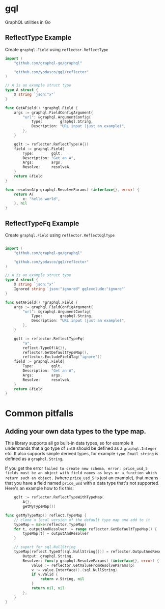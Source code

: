 # gql
GraphQL utilities in Go

## ReflectType Example

Create `graphql.Field` using `reflector.ReflectType`

```go
import (
	"github.com/graphql-go/graphql"

	"github.com/yodasco/gql/reflector"
)

// A is an example struct type
type A struct {
    X string `json:"x"`
}

func GetAField() *graphql.Field {
	args := graphql.FieldConfigArgument{
		"url": &graphql.ArgumentConfig{
			Type:        graphql.String,
			Description: "URL input (just an example)",
		},
	}

	gqlt := reflector.ReflectType(A{})
	field := graphql.Field{
		Type:        gqlt,
		Description: "Get an A",
		Args:        args,
		Resolve:     resolveA,
	}
	return &field
}

func resolveA(p graphql.ResolveParams) (interface{}, error) {
    return A{
        x: "hello world",
    }, nil
}
```

## ReflectTypeFq Example

Create `graphql.Field` using `reflector.ReflectGqlType`

```go

import (
	"github.com/graphql-go/graphql"

	"github.com/yodasco/gql/reflector"
)

// A is an example struct type
type A struct {
    X string `json:"x"`
    Ignored string `json:"ignored" gqlexclude:"ignore"`
}

func GetAField() *graphql.Field {
	args := graphql.FieldConfigArgument{
		"url": &graphql.ArgumentConfig{
			Type:        graphql.String,
			Description: "URL input (just an example)",
		},
	}

	gqlt := reflector.ReflectTypeFq(
		"a",
		reflect.TypeOf(A{}),
		reflector.GetDefaultTypeMap(),
		reflector.ExcludeFieldTag("ignore"))
	field := graphql.Field{
		Type:        gqlt,
		Description: "Get an A",
		Args:        args,
		Resolve:     resolveA,
	}
	return &field
}
```


# Common pitfalls

## Adding your own data types to the type map.
This library supports all go built-in data types, so for example it understands that a go type of `int8` should be defined as a `graphql.Integer` etc.
It also supports simple derived types, for example `type Email string` is defined as a `graphql.String`.

If you get the error `failed to create new schema, error: price_usd_5 fields must be an object with field names as keys or a function which return such an object.` (where `price_usd_5` is just an example), that means that you have a field named `price_usd` with a data type that's not supported.
Here's an example how to fix this:

```go
    gqlt := reflector.ReflectTypeWithTypeMap(
        A{},
        getMyTypeMap())

func getMyTypeMap() reflect.TypeMap {
	// clone a local version of the default type map and add to it
	typeMap = make(reflector.TypeMap)
	for t, outputAndResolver := range reflector.GetDefaultTypeMap() {
		typeMap[t] = outputAndResolver
	}

	// suport for sql.NullString
	typeMap[reflect.TypeOf(sql.NullString{})] = reflector.OutputAndResolver{
		Output: graphql.String,
		Resolver: func(p graphql.ResolveParams) (interface{}, error) {
			value := reflector.GetValueFromResolveParams(p)
			v := value.Interface().(sql.NullString)
			if v.Valid {
				return v.String, nil
			}
			return nil, nil
		},
	}
}
```

